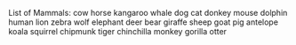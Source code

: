List of Mammals:
cow
horse
kangaroo
whale
dog
cat
donkey
mouse
dolphin
human
lion
zebra
wolf
elephant
deer
bear
giraffe
sheep
goat
pig
antelope
koala
squirrel
chipmunk
tiger
chinchilla
monkey
gorilla
otter

